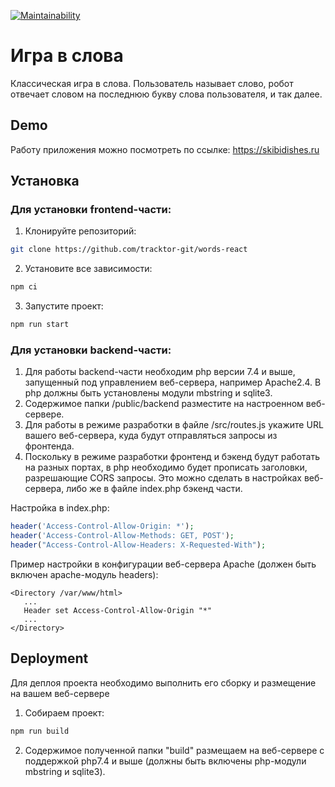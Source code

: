 [![Maintainability](https://api.codeclimate.com/v1/badges/7e4631d8b2267d3487c6/maintainability)](https://codeclimate.com/github/tracktor-git/words-react/maintainability)

# Игра в слова

Классическая игра в слова. Пользователь называет слово, робот отвечает словом на последнюю букву слова пользователя, и так далее.


## Demo

Работу приложения можно посмотреть по ссылке: https://skibidishes.ru


## Установка

### Для установки frontend-части:

1. Клонируйте репозиторий:

```bash
git clone https://github.com/tracktor-git/words-react
```
2. Установите все зависимости:

```bash
npm ci
```

3. Запустите проект:

```bash
npm run start
```

### Для установки backend-части:
1. Для работы backend-части необходим php версии 7.4 и выше, запущенный под управлением веб-сервера, например Apache2.4. В php должны быть установлены модули mbstring и sqlite3.
2. Содержимое папки /public/backend разместите на настроенном веб-сервере.
3. Для работы в режиме разработки в файле /src/routes.js укажите URL вашего веб-сервера, куда будут отправляться запросы из фронтенда.
4. Поскольку в режиме разработки фронтенд и бэкенд будут работать на разных портах, в php необходимо будет прописать заголовки, разрешающие CORS запросы. Это можно сделать в настройках веб-сервера, либо же в файле index.php бэкенд части.

Настройка в index.php:
```php
header('Access-Control-Allow-Origin: *');
header('Access-Control-Allow-Methods: GET, POST');
header("Access-Control-Allow-Headers: X-Requested-With");
```

Пример настройки в конфигурации веб-сервера Apache (должен быть включен apache-модуль headers):
```
<Directory /var/www/html>
   ...
   Header set Access-Control-Allow-Origin "*"
   ...
</Directory>
```
## Deployment

Для деплоя проекта необходимо выполнить его сборку и размещение на вашем веб-сервере

1. Собираем проект:
```bash
npm run build
```

2. Содержимое полученной папки "build" размещаем на веб-сервере с поддержкой php7.4 и выше (должны быть включены php-модули mbstring и sqlite3).

